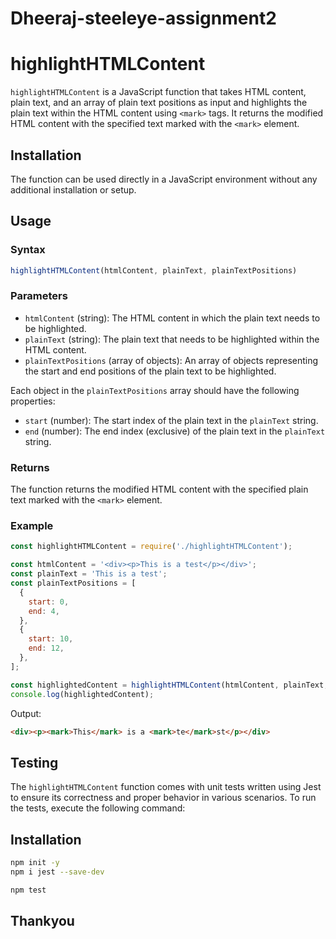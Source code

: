 # Dheeraj-steeleye-assignment2

# highlightHTMLContent

`highlightHTMLContent` is a JavaScript function that takes HTML content, plain text, and an array of plain text positions as input and highlights the plain text within the HTML content using `<mark>` tags. It returns the modified HTML content with the specified text marked with the `<mark>` element.

## Installation

The function can be used directly in a JavaScript environment without any additional installation or setup.

## Usage

### Syntax

```javascript
highlightHTMLContent(htmlContent, plainText, plainTextPositions)
```

### Parameters

- `htmlContent` (string): The HTML content in which the plain text needs to be highlighted.
- `plainText` (string): The plain text that needs to be highlighted within the HTML content.
- `plainTextPositions` (array of objects): An array of objects representing the start and end positions of the plain text to be highlighted.

Each object in the `plainTextPositions` array should have the following properties:

- `start` (number): The start index of the plain text in the `plainText` string.
- `end` (number): The end index (exclusive) of the plain text in the `plainText` string.

### Returns

The function returns the modified HTML content with the specified plain text marked with the `<mark>` element.

### Example

```javascript
const highlightHTMLContent = require('./highlightHTMLContent');

const htmlContent = '<div><p>This is a test</p></div>';
const plainText = 'This is a test';
const plainTextPositions = [
  {
    start: 0,
    end: 4,
  },
  {
    start: 10,
    end: 12,
  },
];

const highlightedContent = highlightHTMLContent(htmlContent, plainText, plainTextPositions);
console.log(highlightedContent);
```

Output:

```html
<div><p><mark>This</mark> is a <mark>te</mark>st</p></div>
```

## Testing

The `highlightHTMLContent` function comes with unit tests written using Jest to ensure its correctness and proper behavior in various scenarios. To run the tests, execute the following command:

## Installation
```bash
npm init -y 
npm i jest --save-dev
```

```bash
npm test
```

## Thankyou
